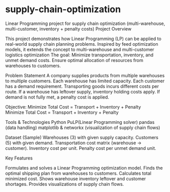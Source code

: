 # supply-chain-optimization

 Linear Programming project for supply chain optimization (multi-warehouse, multi-customer, inventory + penalty costs)
Project Overview

This project demonstrates how Linear Programming (LP) can be applied to real-world supply chain planning problems.
Inspired by feed optimization models, it extends the concept to multi-warehouse and multi-customer logistics optimization
The goal:
Minimize transportation, inventory, and unmet demand costs.
Ensure optimal allocation of resources from warehouses to customers.

 Problem Statement
A company supplies products from multiple warehouses to multiple customers.
Each warehouse has limited capacity.
Each customer has a demand requirement.
Transporting goods incurs different costs per route.
If a warehouse has leftover supply, inventory holding costs apply.
If demand is not fully met, a penalty cost is applied.


Objective:
Minimize Total Cost = Transport + Inventory + Penalty
Minimize Total Cost = Transport + Inventory + Penalty

 
 Tools & Technologies
Python
PuLP(Linear Programming solver)
pandas (data handling)
matplotlib & networkx (visualization of supply chain flows)

 Dataset (Sample)
Warehouses (3) with given supply capacity.
Customers (5) with given demand.
Transportation cost matrix (warehouse → customer).
Inventory cost per unit.
Penalty cost per unmet demand unit.


 Key Features

Formulates and solves a Linear Programming optimization model.
 Finds the optimal shipping plan from warehouses to customers.
 Calculates total minimized cost.
 Shows warehouse inventory leftover and customer shortages.
 Provides visualizations of supply chain flows.

